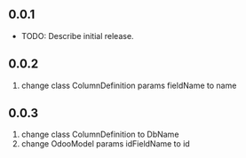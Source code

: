 ## 0.0.1

* TODO: Describe initial release.

## 0.0.2

1. change class ColumnDefinition params fieldName to name

## 0.0.3

1. change class ColumnDefinition to DbName
2. change OdooModel params idFieldName to id